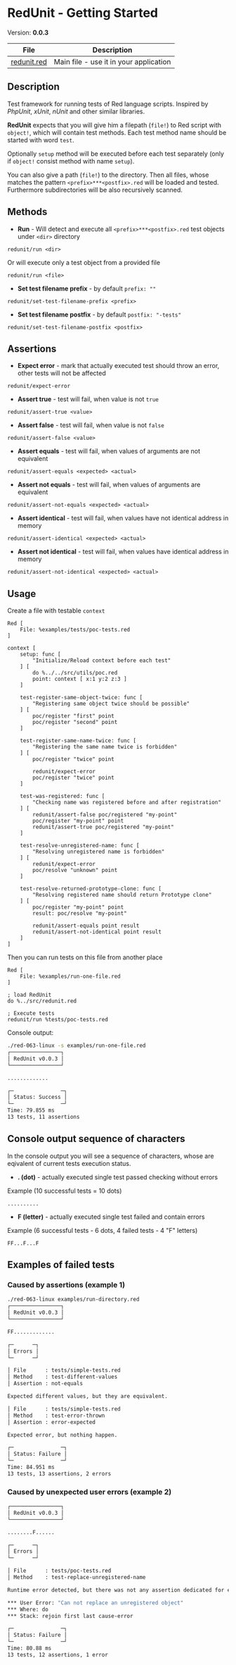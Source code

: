 # RedUnit - Getting Started

Version: **0.0.3**

| File                       | Description  |
| ----------------------------- | ------------------------ |
| [redunit.red](../src/redunit.red) | Main file - use it in your application |

## Description

Test framework for running tests of Red language scripts. Inspired by *PhpUnit*, *xUnit*, *nUnit* and other similar libraries.

**RedUnit** expects that you will give him a filepath (`file!`) to Red script with `object!`, which will contain test methods.
Each test method name should be started with word `test`.

Optionally `setup` method will be executed before each test separately (only if `object!` consist method with name `setup`).

You can also give a path (`file!`) to the directory. Then all files, whose matches the pattern `<prefix>***<postfix>.red`
will be loaded and tested. Furthermore subdirectories will be also recursively scanned.

## Methods

* **Run** - Will detect and execute all `<prefix>***<postfix>.red` test objects under `<dir>` directory

```red
redunit/run <dir>
```

Or will execute only a test object from a provided file

```red
redunit/run <file>
```

* **Set test filename prefix** - by default `prefix: ""`

```red
redunit/set-test-filename-prefix <prefix>
```

* **Set test filename postfix** - by default `postfix: "-tests"`

```red
redunit/set-test-filename-postfix <postfix>
```

## Assertions

* **Expect error** - mark that actually executed test should throw an error, other tests will not be affected

```red
redunit/expect-error
```

* **Assert true** - test will fail, when value is not `true`

```red
redunit/assert-true <value>
```

* **Assert false** - test will fail, when value is not `false`

```red
redunit/assert-false <value>
```

* **Assert equals** - test will fail, when values of arguments are not equivalent

```red
redunit/assert-equals <expected> <actual>
```

* **Assert not equals** - test will fail, when values of arguments are equivalent

```red
redunit/assert-not-equals <expected> <actual>
```

* **Assert identical** - test will fail, when values have not identical address in memory

```red
redunit/assert-identical <expected> <actual>
```

* **Assert not identical** - test will fail, when values have identical address in memory

```red
redunit/assert-not-identical <expected> <actual>
```

## Usage

Create a file with testable `context`

```red
Red [
    File: %examples/tests/poc-tests.red
]

context [
    setup: func [
        "Initialize/Reload context before each test"
    ] [
        do %../../src/utils/poc.red
        point: context [ x:1 y:2 z:3 ]
    ]

    test-register-same-object-twice: func [
        "Registering same object twice should be possible"
    ] [
        poc/register "first" point
        poc/register "second" point
    ]

    test-register-same-name-twice: func [
        "Registering the same name twice is forbidden"
    ] [
        poc/register "twice" point

        redunit/expect-error
        poc/register "twice" point
    ]

    test-was-registered: func [
        "Checking name was registered before and after registration"
    ] [
        redunit/assert-false poc/registered "my-point"
        poc/register "my-point" point
        redunit/assert-true poc/registered "my-point"
    ]

    test-resolve-unregistered-name: func [
        "Resolving unregistered name is forbidden"
    ] [
        redunit/expect-error
        poc/resolve "unknown" point
    ]

    test-resolve-returned-prototype-clone: func [
        "Resolving registered name should return Prototype clone"
    ] [
        poc/register "my-point" point
        result: poc/resolve "my-point"

        redunit/assert-equals point result
        redunit/assert-not-identical point result
    ]
]
```

Then you can run tests on this file from another place

```red
Red [
    File: %examples/run-one-file.red
]

; load RedUnit
do %../src/redunit.red

; Execute tests
redunit/run %tests/poc-tests.red
```

Console output:

```bash
./red-063-linux -s examples/run-one-file.red
┌────────────────┐
│ RedUnit v0.0.3 │
└────────────────┘

.............

┌─               ─┐
│ Status: Success │
└─               ─┘
Time: 79.855 ms
13 tests, 11 assertions

```

## Console output sequence of characters

In the console output you will see a sequence of characters, whose are eqivalent of current tests execution status.

* **. (dot)** - actually executed single test passed checking without errors

Example (10 successful tests = 10 dots)
```red
..........
```

* **F (letter)** - actually executed single test failed and contain errors

Example (6 successful tests - 6 dots, 4 failed tests - 4 "F" letters)
```red
FF...F...F
```

## Examples of failed tests

### Caused by assertions (example 1)

```bash
./red-063-linux examples/run-directory.red
┌────────────────┐
│ RedUnit v0.0.3 │
└────────────────┘

FF.............

┌─      ─┐
│ Errors │
└─      ─┘

│ File      : tests/simple-tests.red
│ Method    : test-different-values
│ Assertion : not-equals

Expected different values, but they are equivalent.

│ File      : tests/simple-tests.red
│ Method    : test-error-thrown
│ Assertion : error-expected

Expected error, but nothing happen.

┌─               ─┐
│ Status: Failure │
└─               ─┘
Time: 84.951 ms
13 tests, 13 assertions, 2 errors

```

### Caused by unexpected user errors (example 2)

```bash
┌────────────────┐
│ RedUnit v0.0.3 │
└────────────────┘

........F......

┌─      ─┐
│ Errors │
└─      ─┘

│ File      : tests/poc-tests.red
│ Method    : test-replace-unregistered-name

Runtime error detected, but there was not any assertion dedicated for expecting error.

*** User Error: "Can not replace an unregistered object"
*** Where: do
*** Stack: rejoin first last cause-error

┌─               ─┐
│ Status: Failure │
└─               ─┘
Time: 80.88 ms
13 tests, 12 assertions, 1 error

```